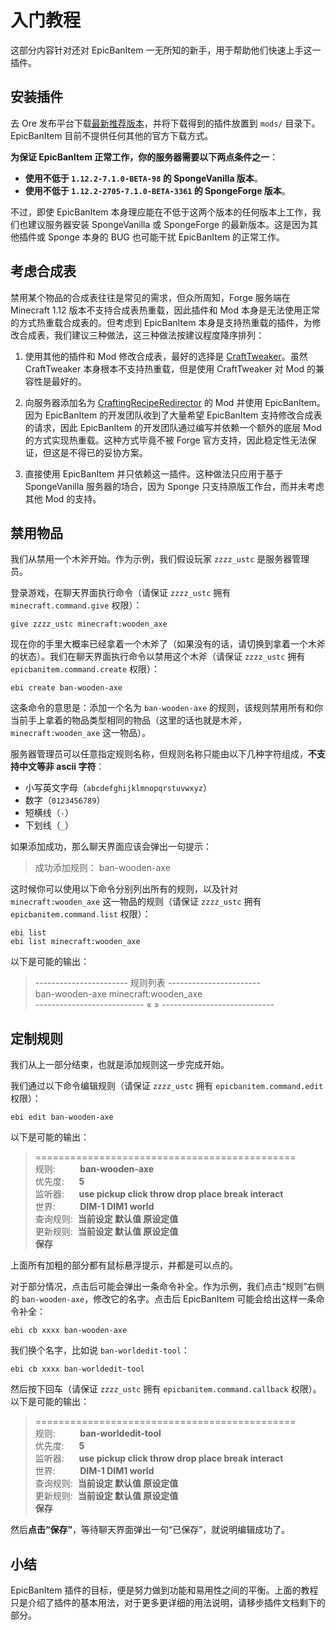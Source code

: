 # 入门教程

这部分内容针对还对 EpicBanItem 一无所知的新手，用于帮助他们快速上手这一插件。

## 安装插件

去 Ore 发布平台下载[最新推荐版本](https://ore.spongepowered.org/EpicBanItem/EpicBanItem/versions/recommended/download)，并将下载得到的插件放置到 `mods/` 目录下。EpicBanItem 目前不提供任何其他的官方下载方式。

**为保证 EpicBanItem 正常工作，你的服务器需要以下两点条件之一**：

* **使用不低于 `1.12.2-7.1.0-BETA-98` 的 SpongeVanilla 版本**。
* **使用不低于 `1.12.2-2705-7.1.0-BETA-3361` 的 SpongeForge 版本**。

不过，即使 EpicBanItem 本身理应能在不低于这两个版本的任何版本上工作，我们也建议服务器安装 SpongeVanilla 或 SpongeForge 的最新版本。这是因为其他插件或 Sponge 本身的 BUG 也可能干扰 EpicBanItem 的正常工作。

## 考虑合成表

禁用某个物品的合成表往往是常见的需求，但众所周知，Forge 服务端在 Minecraft 1.12 版本不支持合成表热重载，因此插件和 Mod 本身是无法使用正常的方式热重载合成表的。但考虑到 EpicBanItem 本身是支持热重载的插件，为修改合成表，我们建议三种做法，这三种做法按建议程度降序排列：

1. 使用其他的插件和 Mod 修改合成表，最好的选择是 [CraftTweaker](https://minecraft.curseforge.com/projects/crafttweaker)。虽然 CraftTweaker 本身根本不支持热重载，但是使用 CraftTweaker 对 Mod 的兼容性是最好的。

2. 向服务器添加名为 [CraftingRecipeRedirector](https://github.com/ustc-zzzz/CraftingRecipeRedirector/releases) 的 Mod 并使用 EpicBanItem。因为 EpicBanItem 的开发团队收到了大量希望 EpicBanItem 支持修改合成表的请求，因此 EpicBanItem 的开发团队通过编写并依赖一个额外的底层 Mod 的方式实现热重载。这种方式毕竟不被 Forge 官方支持，因此稳定性无法保证，但这是不得已的妥协方案。

3. 直接使用 EpicBanItem 并只依赖这一插件。这种做法只应用于基于 SpongeVanilla 服务器的场合，因为 Sponge 只支持原版工作台，而并未考虑其他 Mod 的支持。

## 禁用物品

我们从禁用一个木斧开始。作为示例，我们假设玩家 `zzzz_ustc` 是服务器管理员。

登录游戏，在聊天界面执行命令（请保证 `zzzz_ustc` 拥有 `minecraft.command.give` 权限）：

```mcfunction
give zzzz_ustc minecraft:wooden_axe
```

现在你的手里大概率已经拿着一个木斧了（如果没有的话，请切换到拿着一个木斧的状态）。我们在聊天界面执行命令以禁用这个木斧（请保证 `zzzz_ustc` 拥有 `epicbanitem.command.create` 权限）：

```mcfunction
ebi create ban-wooden-axe
```

这条命令的意思是：添加一个名为 `ban-wooden-axe` 的规则，该规则禁用所有和你当前手上拿着的物品类型相同的物品（这里的话也就是木斧，`minecraft:wooden_axe` 这一物品）。

服务器管理员可以任意指定规则名称，但规则名称只能由以下几种字符组成，**不支持中文等非 ascii 字符**：

* 小写英文字母（`abcdefghijklmnopqrstuvwxyz`）
* 数字（`0123456789`）
* 短横线（`-`）
* 下划线（`_`）

如果添加成功，那么聊天界面应该会弹出一句提示：

> 成功添加规则： ban-wooden-axe

这时候你可以使用以下命令分别列出所有的规则，以及针对 `minecraft:wooden_axe` 这一物品的规则（请保证 `zzzz_ustc` 拥有 `epicbanitem.command.list` 权限）：

```mcfunction
ebi list
ebi list minecraft:wooden_axe
```

以下是可能的输出：

> ----------------------- 规则列表 -----------------------  
> ban-wooden-axe  minecraft:wooden_axe  
> --------------------------- « » ----------------------------  

## 定制规则

我们从上一部分结束，也就是添加规则这一步完成开始。

我们通过以下命令编辑规则（请保证 `zzzz_ustc` 拥有 `epicbanitem.command.edit` 权限）：

```mcfunction
ebi edit ban-wooden-axe
```

以下是可能的输出：

> =============================================  
> 规则: &nbsp;&nbsp;&nbsp;&nbsp;&nbsp;&nbsp;&nbsp;&nbsp;&nbsp;**ban-wooden-axe**  
> 优先度: &nbsp;&nbsp;&nbsp;&nbsp;&nbsp;**5**  
> 监听器: &nbsp;&nbsp;&nbsp;&nbsp;&nbsp;**use  pickup  click  throw  drop  place  break  interact**  
> 世界: &nbsp;&nbsp;&nbsp;&nbsp;&nbsp;&nbsp;&nbsp;&nbsp;&nbsp;**DIM-1  DIM1  world**  
> 查询规则: &nbsp;**当前设定  默认值  原设定值**  
> 更新规则: &nbsp;**当前设定  默认值  原设定值**  
> **保存**  

上面所有加粗的部分都有鼠标悬浮提示，并都是可以点的。

对于部分情况，点击后可能会弹出一条命令补全。作为示例，我们点击“规则”右侧的 `ban-wooden-axe`，修改它的名字。点击后 EpicBanItem 可能会给出这样一条命令补全：

```mcfunction
ebi cb xxxx ban-wooden-axe
```

我们换个名字，比如说 `ban-worldedit-tool`：

```mcfunction
ebi cb xxxx ban-worldedit-tool
```

然后按下回车（请保证 `zzzz_ustc` 拥有 `epicbanitem.command.callback` 权限）。以下是可能的输出：

> =============================================  
> 规则: &nbsp;&nbsp;&nbsp;&nbsp;&nbsp;&nbsp;&nbsp;&nbsp;&nbsp;**ban-worldedit-tool**  
> 优先度: &nbsp;&nbsp;&nbsp;&nbsp;&nbsp;**5**  
> 监听器: &nbsp;&nbsp;&nbsp;&nbsp;&nbsp;**use  pickup  click  throw  drop  place  break  interact**  
> 世界: &nbsp;&nbsp;&nbsp;&nbsp;&nbsp;&nbsp;&nbsp;&nbsp;&nbsp;**DIM-1  DIM1  world**  
> 查询规则: &nbsp;**当前设定  默认值  原设定值**  
> 更新规则: &nbsp;**当前设定  默认值  原设定值**  
> **保存**  

然后**点击“保存”**，等待聊天界面弹出一句“已保存”，就说明编辑成功了。

## 小结

EpicBanItem 插件的目标，便是努力做到功能和易用性之间的平衡。上面的教程只是介绍了插件的基本用法，对于更多更详细的用法说明，请移步插件文档剩下的部分。
